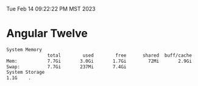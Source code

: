 Tue Feb 14 09:22:22 PM MST 2023

# Angular Twelve

```bash
System Memory
               total        used        free      shared  buff/cache   available
Mem:           7.7Gi       3.0Gi       1.7Gi        72Mi       2.9Gi       4.3Gi
Swap:          7.7Gi       237Mi       7.4Gi
System Storage
1.1G	.
```
```bash
